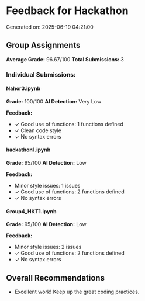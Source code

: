 # Feedback for Hackathon

Generated on: 2025-06-19 04:21:00

## Group Assignments

**Average Grade:** 96.67/100
**Total Submissions:** 3

### Individual Submissions:

#### Nahor3.ipynb
**Grade:** 100/100
**AI Detection:** Very Low

**Feedback:**
- ✓ Good use of functions: 1 functions defined
- ✓ Clean code style
- ✓ No syntax errors

#### hackathon1.ipynb
**Grade:** 95/100
**AI Detection:** Low

**Feedback:**
- Minor style issues: 1 issues
- ✓ Good use of functions: 2 functions defined
- ✓ No syntax errors

#### Group4_HKT1.ipynb
**Grade:** 95/100
**AI Detection:** Low

**Feedback:**
- Minor style issues: 2 issues
- ✓ Good use of functions: 2 functions defined
- ✓ No syntax errors

## Overall Recommendations

- Excellent work! Keep up the great coding practices.
